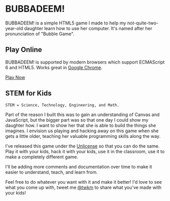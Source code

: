 # BUBBADEEM!

BUBBADEEM! is a simple HTML5 game I made to help my not-quite-two-year-old daughter learn how to use her computer. It's named after her pronunciation of "Bubble Game".

## Play Online

BUBBADEEM! is supported by modern browsers which support ECMAScript 6 and HTML5. Works great in [Google Chrome](https://www.google.com/chrome/browser/desktop/index.html).

[Play Now](https://cdn.rawgit.com/twkm/bubbadeem/9289487c/index.html)

## STEM for Kids

```
STEM = Science, Technology, Engineering, and Math.
```

Part of the reason I built this was to gain an understanding of Canvas and JavaScript, but the bigger part was so that one day I could show my daughter how. I want to show her that she is able to build the things she imagines. I envision us playing and hacking away on this game when she gets a little older, teaching her valuable programming skills along the way.

I've released this game under the [Unlicense](http://unlicense.org/) so that you can do the same. Play it with your kids, hack it with your kids, use it in the classroom, use it to make a completely different game.

I'll be adding more comments and documentation over time to make it easier to understand, teach, and learn from.

Feel free to do whatever you want with it and make it better! I'd love to see what you come up with, tweet me [@twkm](https://twitter.com/twkm) to share what you've made with your kids!
